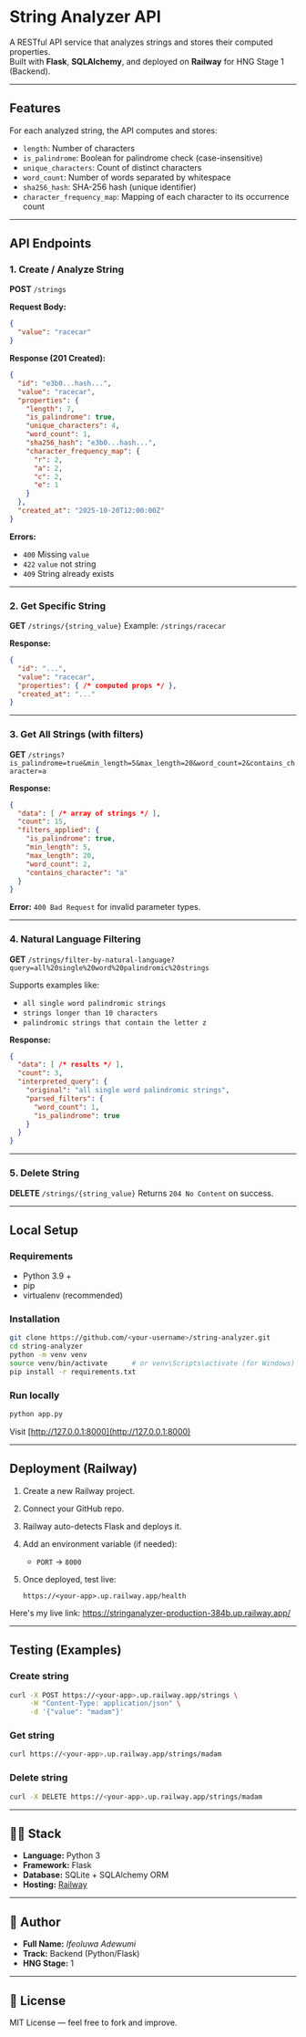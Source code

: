 # String Analyzer API

A RESTful API service that analyzes strings and stores their computed properties.  
Built with **Flask**, **SQLAlchemy**, and deployed on **Railway** for HNG Stage 1 (Backend).

---

## Features

For each analyzed string, the API computes and stores:
- `length`: Number of characters
- `is_palindrome`: Boolean for palindrome check (case-insensitive)
- `unique_characters`: Count of distinct characters
- `word_count`: Number of words separated by whitespace
- `sha256_hash`: SHA-256 hash (unique identifier)
- `character_frequency_map`: Mapping of each character to its occurrence count

---

## API Endpoints

### 1.  Create / Analyze String
**POST** `/strings`

**Request Body:**
```json
{
  "value": "racecar"
}
````

**Response (201 Created):**

```json
{
  "id": "e3b0...hash...",
  "value": "racecar",
  "properties": {
    "length": 7,
    "is_palindrome": true,
    "unique_characters": 4,
    "word_count": 1,
    "sha256_hash": "e3b0...hash...",
    "character_frequency_map": {
      "r": 2,
      "a": 2,
      "c": 2,
      "e": 1
    }
  },
  "created_at": "2025-10-20T12:00:00Z"
}
```

**Errors:**

* `400` Missing `value`
* `422` `value` not string
* `409` String already exists

---

### 2. Get Specific String

**GET** `/strings/{string_value}`
Example: `/strings/racecar`

**Response:**

```json
{
  "id": "...",
  "value": "racecar",
  "properties": { /* computed props */ },
  "created_at": "..."
}
```

---

### 3. Get All Strings (with filters)

**GET** `/strings?is_palindrome=true&min_length=5&max_length=20&word_count=2&contains_character=a`

**Response:**

```json
{
  "data": [ /* array of strings */ ],
  "count": 15,
  "filters_applied": {
    "is_palindrome": true,
    "min_length": 5,
    "max_length": 20,
    "word_count": 2,
    "contains_character": "a"
  }
}
```

**Error:** `400 Bad Request` for invalid parameter types.

---

### 4. Natural Language Filtering

**GET** `/strings/filter-by-natural-language?query=all%20single%20word%20palindromic%20strings`

Supports examples like:

* `all single word palindromic strings`
* `strings longer than 10 characters`
* `palindromic strings that contain the letter z`

**Response:**

```json
{
  "data": [ /* results */ ],
  "count": 3,
  "interpreted_query": {
    "original": "all single word palindromic strings",
    "parsed_filters": {
      "word_count": 1,
      "is_palindrome": true
    }
  }
}
```

---

### 5️. Delete String

**DELETE** `/strings/{string_value}`
Returns `204 No Content` on success.

---

## Local Setup

### Requirements

* Python 3.9 +
* pip
* virtualenv (recommended)

### Installation

```bash
git clone https://github.com/<your-username>/string-analyzer.git
cd string-analyzer
python -m venv venv
source venv/bin/activate      # or venv\Scripts\activate (for Windows)
pip install -r requirements.txt
```

### Run locally

```bash
python app.py
```

Visit [http://127.0.0.1:8000](http://127.0.0.1:8000)

---

## Deployment (Railway)

1. Create a new Railway project.
2. Connect your GitHub repo.
3. Railway auto-detects Flask and deploys it.
4. Add an environment variable (if needed):

   * `PORT` → `8000`
5. Once deployed, test live:

   ```
   https://<your-app>.up.railway.app/health
   ```
Here's my live link: https://stringanalyzer-production-384b.up.railway.app/

---

## Testing (Examples)

### Create string

```bash
curl -X POST https://<your-app>.up.railway.app/strings \
     -H "Content-Type: application/json" \
     -d '{"value": "madam"}'
```

### Get string

```bash
curl https://<your-app>.up.railway.app/strings/madam
```

### Delete string

```bash
curl -X DELETE https://<your-app>.up.railway.app/strings/madam
```

---

## 🧑‍💻 Stack

* **Language:** Python 3
* **Framework:** Flask
* **Database:** SQLite + SQLAlchemy ORM
* **Hosting:** [Railway](https://stringanalyzer-production-384b.up.railway.app/)

---

## 👤 Author

* **Full Name:** *Ifeoluwa Adewumi*
* **Track:** Backend (Python/Flask)
* **HNG Stage:** 1

---

## 📄 License

MIT License — feel free to fork and improve.